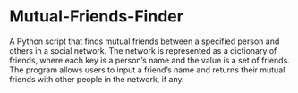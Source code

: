 # Mutual-Friends-Finder
A Python script that finds mutual friends between a specified person and others in a social network. The network is represented as a dictionary of friends, where each key is a person’s name and the value is a set of friends. The program allows users to input a friend’s name and returns their mutual friends with other people in the network, if any.
